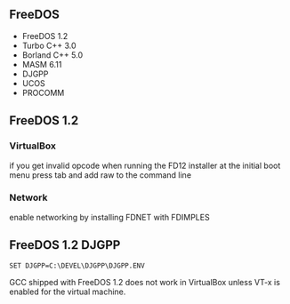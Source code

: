## FreeDOS
- FreeDOS 1.2
- Turbo C++ 3.0
- Borland C++ 5.0
- MASM 6.11
- DJGPP
- UCOS
- PROCOMM

## FreeDOS 1.2

### VirtualBox
if you get invalid opcode when running the FD12 installer
at the initial boot menu press tab and add raw to the command line

### Network
enable networking by installing FDNET with FDIMPLES

## FreeDOS 1.2 DJGPP
```
SET DJGPP=C:\DEVEL\DJGPP\DJGPP.ENV
```
GCC shipped with FreeDOS 1.2 does not work in VirtualBox unless
VT-x is enabled for the virtual machine.
